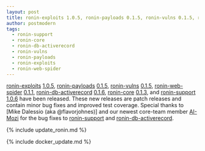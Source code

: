 ```yaml
---
layout: post
title: ronin-exploits 1.0.5, ronin-payloads 0.1.5, ronin-vulns 0.1.5, ronin-web-spider 0.1.1, ronin-db-activerecord 0.1.6, ronin-core 0.1.3, and ronin-support 1.0.6 released!
author: postmodern
tags:
  - ronin-support
  - ronin-core
  - ronin-db-activerecord
  - ronin-vulns
  - ronin-payloads
  - ronin-exploits
  - ronin-web-spider
---
```


[ronin-exploits][ronin-exploits] [1.0.5][ronin-exploits-1.0.5],
[ronin-payloads][ronin-payloads] [0.1.5][ronin-payloads-0.1.5],
[ronin-vulns][ronin-vulns] [0.1.5][ronin-vulns-0.1.5],
[ronin-web-spider][ronin-web-spider] [0.1.1][ronin-web-spider-0.1.1],
[ronin-db-activerecord][ronin-db-activerecord] [0.1.6][ronin-db-activerecord-0.1.6],
[ronin-core][ronin-core] [0.1.3][ronin-core-0.1.3], and
[ronin-support][ronin-support] [1.0.6][ronin-support-1.0.6] have been released.
These new releases are patch releases and contain minor bug fixes and improved
test coverage. Special thanks to [Mike Dalessio (aka @flavorjohnes)] and our
newest core-team member [AI-Mozi] for the bug fixes to [ronin-support] and
[ronin-db-activerecord].

{% include update_ronin.md %}

{% include docker_update.md %}

[ronin-exploits]: https://github.com/ronin-rb/ronin-exploits#readme
[ronin-payloads]: https://github.com/ronin-rb/ronin-payloads#readme
[ronin-vulns]: https://github.com/ronin-rb/ronin-vulns#readme
[ronin-web-spider]: https://github.com/ronin-rb/ronin-web-spider#readme
[ronin-db-activerecord]: https://github.com/ronin-rb/ronin-db-activerecord#readme
[ronin-core]: https://github.com/ronin-rb/ronin-core#readme
[ronin-support]: https://github.com/ronin-rb/ronin-support#readme

[ronin-exploits-1.0.5]: https://github.com/ronin-rb/ronin-exploits/releases/tag/v1.0.5
[ronin-payloads-0.1.5]: https://github.com/ronin-rb/ronin-payloads/releases/tag/v0.1.5
[ronin-vulns-0.1.5]: https://github.com/ronin-rb/ronin-vulns/releases/tag/v0.1.5
[ronin-web-spider-0.1.1]: https://github.com/ronin-rb/ronin-exploits/releases/tag/v0.1.1
[ronin-db-activerecord-0.1.6]: https://github.com/ronin-rb/ronin-db-activerecord/releases/tag/v0.1.6
[ronin-core-0.1.3]: https://github.com/ronin-rb/ronin-core/releases/tag/v0.1.3
[ronin-support-1.0.6]: https://github.com/ronin-rb/ronin-support/releases/tag/v1.0.6

[Mike Dalessio]: https://github.com/flavorjones
[AI-Mozi]: https://github.com/AI-Mozi
